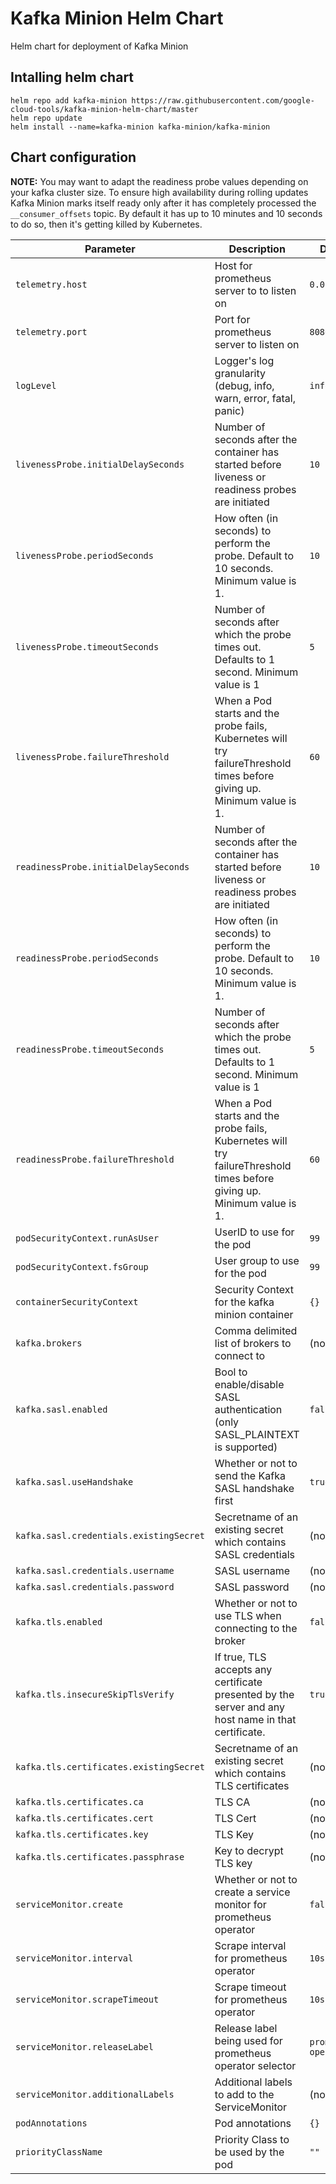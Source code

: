 # Kafka Minion Helm Chart

Helm chart for deployment of Kafka Minion

## Intalling helm chart

```
helm repo add kafka-minion https://raw.githubusercontent.com/google-cloud-tools/kafka-minion-helm-chart/master
helm repo update
helm install --name=kafka-minion kafka-minion/kafka-minion
```

## Chart configuration

**NOTE:** You may want to adapt the readiness probe values depending on your kafka cluster size. To ensure high availability during rolling updates Kafka Minion marks itself ready only after it has completely processed the `__consumer_offsets` topic. By default it has up to 10 minutes and 10 seconds to do so, then it's getting killed by Kubernetes.

| Parameter | Description | Default |
| --- | --- | --- |
| `telemetry.host` | Host for prometheus server to to listen on | `0.0.0.0` |
| `telemetry.port` | Port for prometheus server to listen on | `8080` |
| `logLevel` | Logger's log granularity (debug, info, warn, error, fatal, panic) | `info` |
| `livenessProbe.initialDelaySeconds` | Number of seconds after the container has started before liveness or readiness probes are initiated | `10` |
| `livenessProbe.periodSeconds` | How often (in seconds) to perform the probe. Default to 10 seconds. Minimum value is 1. | `10` |
| `livenessProbe.timeoutSeconds` | Number of seconds after which the probe times out. Defaults to 1 second. Minimum value is 1 | `5` |
| `livenessProbe.failureThreshold` | When a Pod starts and the probe fails, Kubernetes will try failureThreshold times before giving up. Minimum value is 1. | `60` |
| `readinessProbe.initialDelaySeconds` | Number of seconds after the container has started before liveness or readiness probes are initiated | `10` |
| `readinessProbe.periodSeconds` | How often (in seconds) to perform the probe. Default to 10 seconds. Minimum value is 1. | `10` |
| `readinessProbe.timeoutSeconds` | Number of seconds after which the probe times out. Defaults to 1 second. Minimum value is 1 | `5` |
| `readinessProbe.failureThreshold` | When a Pod starts and the probe fails, Kubernetes will try failureThreshold times before giving up. Minimum value is 1. | `60` |
| `podSecurityContext.runAsUser` | UserID to use for the pod | `99` |
| `podSecurityContext.fsGroup` | User group to use for the pod | `99` |
| `containerSecurityContext` | Security Context for the kafka minion container | `{}` |
| `kafka.brokers` | Comma delimited list of brokers to connect to | (none) |
| `kafka.sasl.enabled` | Bool to enable/disable SASL authentication (only SASL_PLAINTEXT is supported) | `false` |
| `kafka.sasl.useHandshake` | Whether or not to send the Kafka SASL handshake first | `true` |
| `kafka.sasl.credentials.existingSecret` | Secretname of an existing secret which contains SASL credentials | (none) |
| `kafka.sasl.credentials.username` | SASL username | (none) |
| `kafka.sasl.credentials.password` | SASL password | (none) |
| `kafka.tls.enabled` | Whether or not to use TLS when connecting to the broker | `false` |
| `kafka.tls.insecureSkipTlsVerify` | If true, TLS accepts any certificate presented by the server and any host name in that certificate. | `true` |
| `kafka.tls.certificates.existingSecret` | Secretname of an existing secret which contains TLS certificates | (none) |
| `kafka.tls.certificates.ca` | TLS CA | (none) |
| `kafka.tls.certificates.cert` | TLS Cert | (none) |
| `kafka.tls.certificates.key` | TLS Key | (none) |
| `kafka.tls.certificates.passphrase` | Key to decrypt TLS key | (none) |
| `serviceMonitor.create` | Whether or not to create a service monitor for prometheus operator | `false` |
| `serviceMonitor.interval` | Scrape interval for prometheus operator | `10s` |
| `serviceMonitor.scrapeTimeout` | Scrape timeout for prometheus operator | `10s` |
| `serviceMonitor.releaseLabel` | Release label being used for prometheus operator selector | `prometheus-operator` |
| `serviceMonitor.additionalLabels` | Additional labels to add to the ServiceMonitor | (none) |
| `podAnnotations` | Pod annotations | `{}` |
| `priorityClassName` | Priority Class to be used by the pod | `""` |

